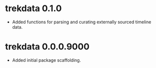 # trekdata 0.1.0

* Added functions for parsing and curating externally sourced timeline data.

# trekdata 0.0.0.9000

* Added initial package scaffolding.
